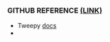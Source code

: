 ### GITHUB REFERENCE [(LINK)](https://github.com/vprusso/youtube_tutorials/tree/master/twitter_python)

 - Tweepy [docs](https://www.tweepy.org/)
 - 